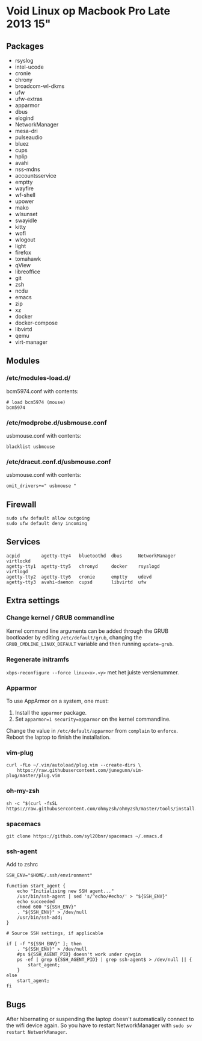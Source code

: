 # Void Linux op Macbook Pro Late 2013 15"

## Packages

* rsyslog
* intel-ucode
* cronie
* chrony
* broadcom-wl-dkms
* ufw
* ufw-extras
* apparmor
* dbus
* elogind
* NetworkManager
* mesa-dri
* pulseaudio
* bluez
* cups
* hplip
* avahi
* nss-mdns
* accountsservice
* emptty
* wayfire
* wf-shell
* upower
* mako
* wlsunset
* swayidle
* kitty
* wofi
* wlogout
* light
* firefox
* tomahawk
* qView
* libreoffice
* git
* zsh
* ncdu
* emacs
* zip
* xz
* docker
* docker-compose
* libvirtd
* qemu
* virt-manager

## Modules

### /etc/modules-load.d/

bcm5974.conf with contents:

```
# load bcm5974 (mouse)
bcm5974
```

### /etc/modprobe.d/usbmouse.conf

usbmouse.conf with contents:

```
blacklist usbmouse
```

### /etc/dracut.conf.d/usbmouse.conf

usbmouse.conf with contents:

```
omit_drivers+=" usbmouse "
```

## Firewall

```
sudo ufw default allow outgoing
sudo ufw default deny incoming
```

## Services

```
acpid        agetty-tty4   bluetoothd  dbus      NetworkManager  virtlockd
agetty-tty1  agetty-tty5   chronyd     docker    rsyslogd        virtlogd
agetty-tty2  agetty-tty6   cronie      emptty    udevd
agetty-tty3  avahi-daemon  cupsd       libvirtd  ufw
```

## Extra settings

### Change kernel / GRUB commandline

Kernel command line arguments can be added through the GRUB bootloader by editing ```/etc/default/grub```, changing the ```GRUB_CMDLINE_LINUX_DEFAULT``` variable and then running ```update-grub```.

### Regenerate initramfs

```xbps-reconfigure --force linux<x>.<y>``` met het juiste versienummer.

### Apparmor

To use AppArmor on a system, one must:

1. Install the ```apparmor``` package.
2. Set ```apparmor=1 security=apparmor``` on the kernel commandline.

Change the value in ```/etc/default/apparmor``` from ```complain``` to ```enforce```. Reboot the laptop to finish the installation.

### vim-plug

```
curl -fLo ~/.vim/autoload/plug.vim --create-dirs \
    https://raw.githubusercontent.com/junegunn/vim-plug/master/plug.vim
```

### oh-my-zsh

```
sh -c "$(curl -fsSL https://raw.githubusercontent.com/ohmyzsh/ohmyzsh/master/tools/install.sh)"
```

### spacemacs

```
git clone https://github.com/syl20bnr/spacemacs ~/.emacs.d
```

### ssh-agent

Add to zshrc
```
SSH_ENV="$HOME/.ssh/environment"

function start_agent {
    echo "Initialising new SSH agent..."
    /usr/bin/ssh-agent | sed 's/^echo/#echo/' > "${SSH_ENV}"
    echo succeeded
    chmod 600 "${SSH_ENV}"
    . "${SSH_ENV}" > /dev/null
    /usr/bin/ssh-add;
}

# Source SSH settings, if applicable

if [ -f "${SSH_ENV}" ]; then
    . "${SSH_ENV}" > /dev/null
    #ps ${SSH_AGENT_PID} doesn't work under cywgin
    ps -ef | grep ${SSH_AGENT_PID} | grep ssh-agent$ > /dev/null || {
        start_agent;
    }
else
    start_agent;
fi
```

## Bugs 

After hibernating or suspending the laptop doesn't automatically connect to the wifi device again. So you have to restart NetworkManager with ```sudo sv restart NetworkManager```.
